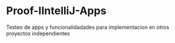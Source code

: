 # Proof-IIntelliJ-Apps
Testeo de apps y funcionalidadades  para implementacion en otros proyectos independientes

